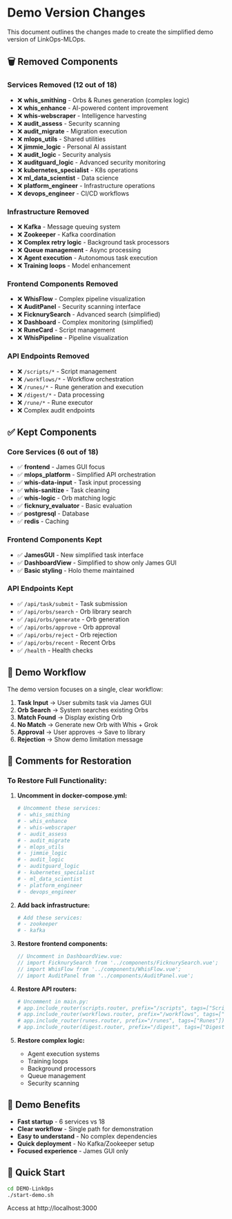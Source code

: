 # Demo Version Changes

This document outlines the changes made to create the simplified demo version of LinkOps-MLOps.

## 🗑️ **Removed Components**

### **Services Removed (12 out of 18)**

- ❌ **whis_smithing** - Orbs & Runes generation (complex logic)
- ❌ **whis_enhance** - AI-powered content improvement
- ❌ **whis-webscraper** - Intelligence harvesting
- ❌ **audit_assess** - Security scanning
- ❌ **audit_migrate** - Migration execution
- ❌ **mlops_utils** - Shared utilities
- ❌ **jimmie_logic** - Personal AI assistant
- ❌ **audit_logic** - Security analysis
- ❌ **auditguard_logic** - Advanced security monitoring
- ❌ **kubernetes_specialist** - K8s operations
- ❌ **ml_data_scientist** - Data science
- ❌ **platform_engineer** - Infrastructure operations
- ❌ **devops_engineer** - CI/CD workflows

### **Infrastructure Removed**

- ❌ **Kafka** - Message queuing system
- ❌ **Zookeeper** - Kafka coordination
- ❌ **Complex retry logic** - Background task processors
- ❌ **Queue management** - Async processing
- ❌ **Agent execution** - Autonomous task execution
- ❌ **Training loops** - Model enhancement

### **Frontend Components Removed**

- ❌ **WhisFlow** - Complex pipeline visualization
- ❌ **AuditPanel** - Security scanning interface
- ❌ **FicknurySearch** - Advanced search (simplified)
- ❌ **Dashboard** - Complex monitoring (simplified)
- ❌ **RuneCard** - Script management
- ❌ **WhisPipeline** - Pipeline visualization

### **API Endpoints Removed**

- ❌ `/scripts/*` - Script management
- ❌ `/workflows/*` - Workflow orchestration
- ❌ `/runes/*` - Rune generation and execution
- ❌ `/digest/*` - Data processing
- ❌ `/rune/*` - Rune executor
- ❌ Complex audit endpoints

## ✅ **Kept Components**

### **Core Services (6 out of 18)**

- ✅ **frontend** - James GUI focus
- ✅ **mlops_platform** - Simplified API orchestration
- ✅ **whis-data-input** - Task input processing
- ✅ **whis-sanitize** - Task cleaning
- ✅ **whis-logic** - Orb matching logic
- ✅ **ficknury_evaluator** - Basic evaluation
- ✅ **postgresql** - Database
- ✅ **redis** - Caching

### **Frontend Components Kept**

- ✅ **JamesGUI** - New simplified task interface
- ✅ **DashboardView** - Simplified to show only James GUI
- ✅ **Basic styling** - Holo theme maintained

### **API Endpoints Kept**

- ✅ `/api/task/submit` - Task submission
- ✅ `/api/orbs/search` - Orb library search
- ✅ `/api/orbs/generate` - Orb generation
- ✅ `/api/orbs/approve` - Orb approval
- ✅ `/api/orbs/reject` - Orb rejection
- ✅ `/api/orbs/recent` - Recent Orbs
- ✅ `/health` - Health checks

## 🔄 **Demo Workflow**

The demo version focuses on a single, clear workflow:

1. **Task Input** → User submits task via James GUI
2. **Orb Search** → System searches existing Orbs
3. **Match Found** → Display existing Orb
4. **No Match** → Generate new Orb with Whis + Grok
5. **Approval** → User approves → Save to library
6. **Rejection** → Show demo limitation message

## 📝 **Comments for Restoration**

### **To Restore Full Functionality:**

1. **Uncomment in docker-compose.yml:**

   ```yaml
   # Uncomment these services:
   # - whis_smithing
   # - whis_enhance
   # - whis-webscraper
   # - audit_assess
   # - audit_migrate
   # - mlops_utils
   # - jimmie_logic
   # - audit_logic
   # - auditguard_logic
   # - kubernetes_specialist
   # - ml_data_scientist
   # - platform_engineer
   # - devops_engineer
   ```

2. **Add back infrastructure:**

   ```yaml
   # Add these services:
   # - zookeeper
   # - kafka
   ```

3. **Restore frontend components:**

   ```javascript
   // Uncomment in DashboardView.vue:
   // import FicknurySearch from '../components/FicknurySearch.vue';
   // import WhisFlow from '../components/WhisFlow.vue';
   // import AuditPanel from '../components/AuditPanel.vue';
   ```

4. **Restore API routers:**

   ```python
   # Uncomment in main.py:
   # app.include_router(scripts.router, prefix="/scripts", tags=["Scripts"])
   # app.include_router(workflows.router, prefix="/workflows", tags=["Workflows"])
   # app.include_router(runes.router, prefix="/runes", tags=["Runes"])
   # app.include_router(digest.router, prefix="/digest", tags=["Digest"])
   ```

5. **Restore complex logic:**
   - Agent execution systems
   - Training loops
   - Background processors
   - Queue management
   - Security scanning

## 🎯 **Demo Benefits**

- **Fast startup** - 6 services vs 18
- **Clear workflow** - Single path for demonstration
- **Easy to understand** - No complex dependencies
- **Quick deployment** - No Kafka/Zookeeper setup
- **Focused experience** - James GUI only

## 🚀 **Quick Start**

```bash
cd DEMO-LinkOps
./start-demo.sh
```

Access at http://localhost:3000
